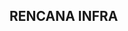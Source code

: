 ## RENCANA INFRA
<img src="https://raw.githubusercontent.com/m-miftakhul-ulum/capstone-green-advisor/backend/public/image/capstone-v1.jpgtoken=GHSAT0AAAAAACBS6VEMTKKPDC6IBR6XZLXIZDJZYKQ" alt="">
